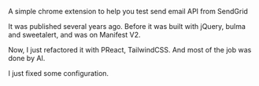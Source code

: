 A simple chrome extension to help you test send email API from SendGrid


It was published several years ago. Before it was built with jQuery, bulma and sweetalert, and was on Manifest V2.

Now, I just refactored it with PReact, TailwindCSS. And most of the job was done by AI.

I just fixed some configuration.